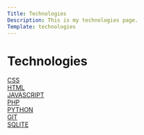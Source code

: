 ```yaml
---
Title: Technologies
Description: This is my technologies page.
Template: technologies
---
```


Technologies
==========================

<div class="box1">
<a href="technology/css">CSS</a>
</div>

<div class="box2">
<a href="technology/html">HTML</a>
</div>

<div class="box3">
<a href="technology/javascript">JAVASCRIPT</a>
</div>

<div class="box1">
<a href="technology/php">PHP</a>
</div>

<div class="box2">
<a href="technology/python">PYTHON</a>
</div>

<div class="box2">
<a href="technology/git">GIT</a>
</div>

<div class="box1">
<a href="technology/sqlite">SQLITE</a>
</div>